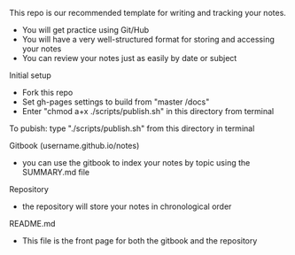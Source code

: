 This repo is our recommended template for writing and tracking your notes.  
- You will get practice using Git/Hub
- You will have a very well-structured format for storing and accessing your notes
- You can review your notes just as easily by date or subject
 

Initial setup
* Fork this repo
* Set gh-pages settings to build from "master /docs"
* Enter "chmod a+x ./scripts/publish.sh" in this directory from terminal


To pubish:  type "./scripts/publish.sh" from this directory in terminal

Gitbook (username.github.io/notes)
* you can use the gitbook to index your notes by topic using the SUMMARY.md file

Repository
* the repository will store your notes in chronological order 

README.md
* This file is the front page for both the gitbook and the repository